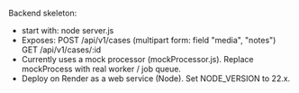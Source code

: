Backend skeleton:
- start with: node server.js
- Exposes:
  POST /api/v1/cases  (multipart form: field "media", "notes")
  GET  /api/v1/cases/:id
- Currently uses a mock processor (mockProcessor.js). Replace mockProcess with real worker / job queue.
- Deploy on Render as a web service (Node). Set NODE_VERSION to 22.x.
